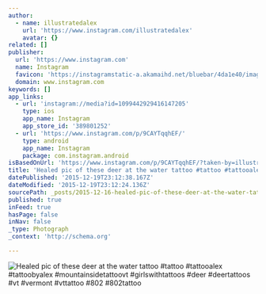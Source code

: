 ```yaml
---
author:
  - name: illustratedalex
    url: 'https://www.instagram.com/illustratedalex'
    avatar: {}
related: []
publisher:
  url: 'https://www.instagram.com'
  name: Instagram
  favicon: 'https://instagramstatic-a.akamaihd.net/bluebar/4da1e40/images/ico/favicon.ico'
  domain: www.instagram.com
keywords: []
app_links:
  - url: 'instagram://media?id=1099442929416147205'
    type: ios
    app_name: Instagram
    app_store_id: '389801252'
  - url: 'https://www.instagram.com/p/9CAYTqqhEF/'
    type: android
    app_name: Instagram
    package: com.instagram.android
isBasedOnUrl: 'https://www.instagram.com/p/9CAYTqqhEF/?taken-by=illustratedalex'
title: 'Healed pic of these deer at the water tattoo #tattoo #tattooalex #tattoobyalex #mountainsidetattoovt #girlswithtattoos #deer #deertattoos #vt #vermont #vttattoo #802 #802tattoo'
datePublished: '2015-12-19T23:12:38.167Z'
dateModified: '2015-12-19T23:12:24.136Z'
sourcePath: _posts/2015-12-16-healed-pic-of-these-deer-at-the-water-tattoo-tattoo-tattoo.md
published: true
inFeed: true
hasPage: false
inNav: false
_type: Photograph
_context: 'http://schema.org'

---
```

![Healed pic of these deer at the water tattoo &num;tattoo &num;tattooalex &num;tattoobyalex &num;mountainsidetattoovt &num;girlswithtattoos &num;deer &num;deertattoos &num;vt &num;vermont &num;vttattoo &num;802 &num;802tattoo](https://scontent.cdninstagram.com/hphotos-xta1/t51.2885-15/s640x640/sh0.08/e35/12135289_1482284208767496_655806932_n.jpg)